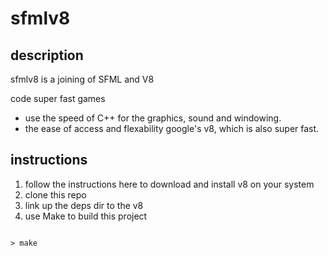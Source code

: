 # sfmlv8

## description

sfmlv8 is a joining of SFML and V8

code super fast games
 - use the speed of C++ for the graphics, sound and windowing.
 - the ease of access and flexability google's v8, which is also super fast.  

## instructions

1. follow the instructions here to download and install v8 on your system
1. clone this repo
1. link up the deps dir to the v8
1. use Make to build this project




~~~

> make

~~~






